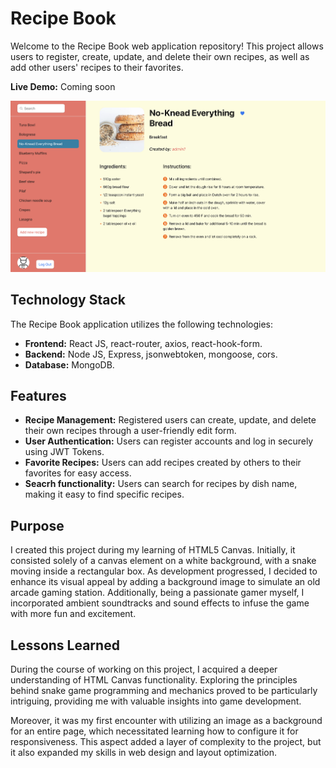 # Recipe Book

Welcome to the Recipe Book web application repository! This project allows users to register, create, update, and delete their own recipes, as well as add other users' recipes to their favorites.

**Live Demo:** Coming soon

<picture>
 <img alt="Game screenshot" src="with like.png">
</picture>

## Technology Stack 

The Recipe Book application utilizes the following technologies:

* **Frontend:** React JS, react-router, axios, react-hook-form.
* **Backend:** Node JS, Express, jsonwebtoken, mongoose, cors.
* **Database:** MongoDB.


## Features

* **Recipe Management:** Registered users can create, update, and delete their own recipes through a user-friendly edit form.
* **User Authentication:** Users can register accounts and log in securely using JWT Tokens.
* **Favorite Recipes:** Users can add recipes created by others to their favorites for easy access.
* **Seacrh functionality:** Users can search for recipes by dish name, making it easy to find specific recipes.



## Purpose

I created this project during my learning of HTML5 Canvas. Initially, it consisted solely of a canvas element on a white background, with a snake moving inside a rectangular box. As development progressed, I decided to enhance its visual appeal by adding a background image to simulate an old arcade gaming station. Additionally, being a passionate gamer myself, I incorporated ambient soundtracks and sound effects to infuse the game with more fun and excitement.


## Lessons Learned
  During the course of working on this project, I acquired a deeper understanding of HTML Canvas functionality. Exploring the principles behind snake game programming and mechanics proved to be particularly intriguing, providing me with valuable insights into game development.

Moreover, it was my first encounter with utilizing an image as a background for an entire page, which necessitated learning how to configure it for responsiveness. This aspect added a layer of complexity to the project, but it also expanded my skills in web design and layout optimization.
